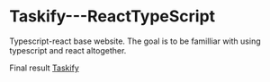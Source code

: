 # Taskify---ReactTypeScript

Typescript-react base website. The goal is to be familliar with using typescript and react altogether.

Final result <a href="https://brilliant-rugelach-7b61fd.netlify.app/" target="_blank" rel="noopener noreferrer">Taskify</a>
